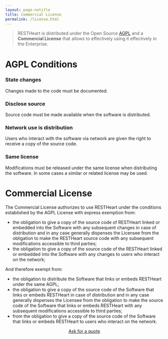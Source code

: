```yaml
---
layout: page-notitle
title: Commercial License
permalink: /license.html
---
```


> RESTHeart is distributed under the Open Source [AGPL](https://github.com/SoftInstigate/restheart/blob/master/LICENSE.txt) and a __Commercial License__ that allows to effectively using it effectively in the Enterprise.

# AGPL Conditions

###  State changes

Changes made to the code must be documented.

### Disclose source

Source code must be made available when the software is distributed.

###  Network use is distribution

Users who interact with the software via network are given the right to receive a copy of the source code.

### Same license

Modifications must be released under the same license when distributing the software. In some cases a similar or related license may be used.

# Commercial License

The Commercial License authorizes to use RESTHeart under the conditions established by the AGPL License with express exemption from:
* the obligation to give a copy of the source code of RESTHeart linked or embedded into the Software with any subsequent changes in case of distribution and in any case generally dispenses the Licensee from the obligation to make the RESTHeart source code with any subsequent modifications accessible to third parties;
* the obligation to give a copy of the source code of the RESTHeart linked or embedded into the Software with any changes to users who interact on the network;

And therefore exempt from:

* the obligation to distribute the Software that links or embeds  RESTHeart under the same AGPL;
* the obligation to give a copy of the source code of the Software that links or embeds RESTHeart in case of distribution and in any case generally dispenses the Licensee from the obligation to make the source code of the Software that links or embeds  RESTHeart with any subsequent modifications accessible to third parties;
* from the obligation to give a copy of the source code of the Software that links or embeds  RESTHeart to users who interact on the network.

<section class="slice" id="quote" style="padding-top:0;text-align:center">
<div class="container">
    <a href="mailto://info@softinstigate.com?subject=RESTHeart commercial license inquiry" class="btn btn-primary btn-sm">Ask for a quote</a>
</div>
</section>